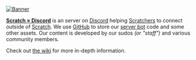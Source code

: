 [![Banner](https://user-images.githubusercontent.com/57809064/156894915-016f0d43-55c3-4b33-b6ff-7263f95e18bc.png)](https://discord.gg/bUtXEtHKKC)

**[Scratch × Discord](https://discord.gg/bUtXEtHKKC)** is an server on [Discord](https://discord.com) helping [Scratchers](https://www.youtube.com/watch?v=dQw4w9WgXcQ) to connect outside of [Scratch](https://scratch.mit.edu). 
We use [GitHub](https://github.com) to store our [server bot](https://discord.js.org) code and some other assets. 
Our content is developed by our sudos *(or "staff")* and various community members.

Check out [the wiki](https://github.com/scratchxdiscord/.github/wiki) for more in-depth information.
